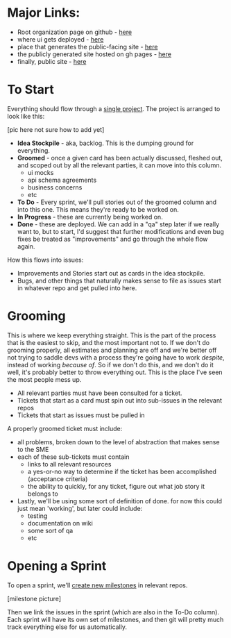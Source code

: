 # Major Links:
* Root organization page on github - [here](https://github.com/futureag)
* where ui gets deployed - [here](http://futureag.netlify.com/)
* place that generates the public-facing site - [here](https://github.com/futureag/blog)
* the publicly generated site hosted on gh pages - [here](https://github.com/futureag/futureag.github.io)
* finally, public site - [here](https://futureag.github.io/)

# To Start

Everything should flow through a [single project](https://github.com/orgs/futureag/projects). The project is arranged to look like this:

[pic here not sure how to add yet]

* **Idea Stockpile** - aka, backlog. This is the dumping ground for everything.
* **Groomed** - once a given card has been actually discussed, fleshed out, and scoped out by all the relevant parties, it can move into this column.
    * ui mocks
    * api schema agreements
    * business concerns
    * etc
* **To Do** - Every sprint, we'll pull stories out of the groomed column and into this one. This means they're ready to be worked on.
* **In Progress** - these are currently being worked on.
* **Done** - these are deployed. We can add in a "qa" step later if we really want to, but to start, I'd suggest that further modifications and even bug fixes be treated as "improvements" and go through the whole flow again.

How this flows into issues:
* Improvements and Stories start out as cards in the idea stockpile.
* Bugs, and other things that naturally makes sense to file as issues start in whatever repo and get pulled into here.

# Grooming

This is where we keep everything straight. This is the part of the process that is the easiest to skip, and the most important not to. If we don't do grooming properly, all estimates and planning are off and we're better off not trying to saddle devs with a process they're going have to work _despite_, instead of working _because of_. So if we don't do this, and we don't do it well, it's probably better to throw everything out. This is the place I've seen the most people mess up.

* All relevant parties must have been consulted for a ticket.
* Tickets that start as a card must spin out into sub-issues in the relevant repos
* Tickets that start as issues must be pulled in

A properly groomed ticket must include:
* all problems, broken down to the level of abstraction that makes sense to the SME
* each of these sub-tickets must contain
    * links to all relevant resources
    * a yes-or-no way to determine if the ticket has been accomplished (acceptance criteria)
    * the ability to quickly, for any ticket, figure out what job story it belongs to
* Lastly, we'll be using some sort of definition of done. for now this could just mean 'working', but later could include:
    * testing
    * documentation on wiki
    * some sort of qa
    * etc

# Opening a Sprint
To open a sprint, we'll [create new milestones](https://github.com/futureag/ui/milestones) in relevant repos.

[milestone picture]

Then we link the issues in the sprint (which are also in the To-Do column). Each sprint will have its own set of milestones, and then git will pretty much track everything else for us automatically.